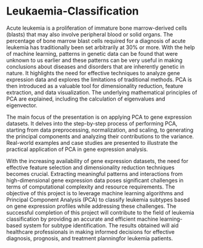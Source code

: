 # Leukaemia-Classification

Acute leukemia is a proliferation of immature bone marrow-derived cells (blasts) that
may also involve peripheral blood or solid organs.
The percentage of bone marrow blast cells required for a diagnosis of acute leukemia
has traditionally been set arbitrarily at 30% or more.
With the help of machine learning, patterns in genetic data can be found that were
unknown to us earlier and these patterns can be very useful in making conclusions
about diseases and disorders that are inherently genetic in nature.
It highlights the need for effective techniques to analyze gene expression data and
explores the limitations of traditional methods. PCA is then introduced as a valuable
tool for dimensionality reduction, feature extraction, and data visualization. The
underlying mathematical principles of PCA are explained, including the calculation
of eigenvalues and eigenvector.

The main focus of the presentation is on applying PCA to gene expression datasets. It
delves into the step-by-step process of performing PCA, starting from data
preprocessing, normalization, and scaling, to generating the principal components and
analyzing their contributions to the variance. Real-world examples and case studies
are presented to illustrate the practical application of PCA in gene expression analysis.



With the increasing availability of gene expression datasets, the need for effective
feature selection and dimensionality reduction techniques becomes crucial. Extracting
meaningful patterns and interactions from high-dimensional gene expression data poses
significant challenges in terms of computational complexity and resource requirements.
The objective of this project is to leverage machine learning algorithms and Principal
Component Analysis (PCA) to classify leukemia subtypes based on gene expression
profiles while addressing these challenges. The successful completion of this project
will contribute to the field of leukemia classification by providing an accurate and
efficient machine learning-based system for subtype identification. The results obtained
will aid healthcare professionals in making informed decisions for effective diagnosis,
prognosis, and treatment planningfor leukemia patients.
